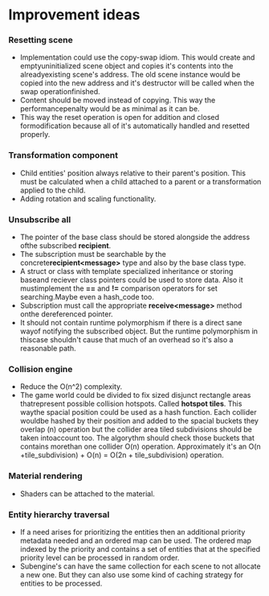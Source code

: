 # Improvement ideas

### Resetting scene
- Implementation could use the copy-swap idiom. This would create and emptyuninitialized scene object and copies it's contents into the alreadyexisting scene's address. The old scene instance would be copied into the new address and it's destructor will be called when the swap operationfinished.
- Content should be moved instead of copying. This way the performancepenalty would be as minimal as it can be.
- This way the reset operation is open for addition and closed formodification because all of it's automatically handled and resetted properly.

### Transformation component
- Child entities' position always relative to their parent's position. This must be calculated when a child attached to a parent or a transformation applied to the child.
- Adding rotation and scaling functionality.

### Unsubscribe all
- The pointer of the base class should be stored alongside the address ofthe subscribed **recipient<Message>**.
- The subscription must be searchable by the concrete**recipient\<message\>** type and also by the base class type.
- A struct or class with template specialized inheritance or storing baseand reciever class pointers could be used to store data. Also it mustimplement the **==** and **!=** comparison operators for set searching.Maybe even a hash_code too.
- Subscription must call the appropriate **receive\<message\>** method onthe dereferenced pointer.
- It should not contain runtime polymorphism if there is a direct sane wayof notifying the subscribed object. But the runtime polymorphism in thiscase shouldn't cause that much of an overhead so it's also a reasonable path.

### Collision engine
- Reduce the O(n^2) complexity.
- The game world could be divided to fix sized disjunct rectangle areas thatrepresent possible collision hotspots. Called **hotspot tiles**. This waythe spacial position could be used as a hash function. Each collider wouldbe hashed by their position and added to the spacial buckets they overlap (n) operation but the collider area tiled subdivisions should be taken intoaccount too. The algorythm should check those buckets that contains morethan one collider O(n) operation. Approximately it's an O(n +tile_subdivision) + O(n) = O(2n + tile_subdivision) operation.

### Material rendering
- Shaders can be attached to the material.

### Entity hierarchy traversal
- If a need arises for prioritizing the entities then an additional priority metadata needed and an ordered map can be used. The ordered map indexed by the priority and contains a set of entities that at the specified priority level can be processed in random order.
- Subengine's can have the same collection for each scene to not allocate a new one. But they can also use some kind of caching strategy for entities to be processed.
